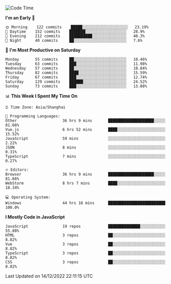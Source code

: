 <!--START_SECTION:waka-->
![Code Time](http://img.shields.io/badge/Code%20Time-1%2C781%20hrs%2013%20mins-blue)

**I'm an Early 🐤** 

```text
🌞 Morning    122 commits    █████░░░░░░░░░░░░░░░░░░░░   23.19% 
🌆 Daytime    152 commits    ███████░░░░░░░░░░░░░░░░░░   28.9% 
🌃 Evening    212 commits    ██████████░░░░░░░░░░░░░░░   40.3% 
🌙 Night      40 commits     ██░░░░░░░░░░░░░░░░░░░░░░░   7.6%

```
📅 **I'm Most Productive on Saturday** 

```text
Monday       55 commits     ██░░░░░░░░░░░░░░░░░░░░░░░   10.46% 
Tuesday      63 commits     ███░░░░░░░░░░░░░░░░░░░░░░   11.98% 
Wednesday    57 commits     ██░░░░░░░░░░░░░░░░░░░░░░░   10.84% 
Thursday     82 commits     ████░░░░░░░░░░░░░░░░░░░░░   15.59% 
Friday       67 commits     ███░░░░░░░░░░░░░░░░░░░░░░   12.74% 
Saturday     129 commits    ██████░░░░░░░░░░░░░░░░░░░   24.52% 
Sunday       73 commits     ███░░░░░░░░░░░░░░░░░░░░░░   13.88%

```


📊 **This Week I Spent My Time On** 

```text
⌚︎ Time Zone: Asia/Shanghai

💬 Programming Languages: 
Other                    36 hrs 9 mins       ████████████████████░░░░░   81.66% 
Vue.js                   6 hrs 52 mins       ████░░░░░░░░░░░░░░░░░░░░░   15.52% 
JavaScript               59 mins             ░░░░░░░░░░░░░░░░░░░░░░░░░   2.22% 
JSON                     8 mins              ░░░░░░░░░░░░░░░░░░░░░░░░░   0.31% 
TypeScript               7 mins              ░░░░░░░░░░░░░░░░░░░░░░░░░   0.27%

🔥 Editors: 
Browser                  36 hrs 9 mins       ████████████████████░░░░░   81.66% 
WebStorm                 8 hrs 7 mins        ████░░░░░░░░░░░░░░░░░░░░░   18.34%

💻 Operating System: 
Windows                  44 hrs 16 mins      █████████████████████████   100.0%

```

**I Mostly Code in JavaScript** 

```text
JavaScript               19 repos            ██████████████░░░░░░░░░░░   55.88% 
HTML                     3 repos             ██░░░░░░░░░░░░░░░░░░░░░░░   8.82% 
Vue                      3 repos             ██░░░░░░░░░░░░░░░░░░░░░░░   8.82% 
TypeScript               3 repos             ██░░░░░░░░░░░░░░░░░░░░░░░   8.82% 
CSS                      3 repos             ██░░░░░░░░░░░░░░░░░░░░░░░   8.82%

```



 Last Updated on 14/12/2022 22:11:15 UTC
<!--END_SECTION:waka-->

<!--
**likaiqiang/likaiqiang** is a ✨ _special_ ✨ repository because its `README.md` (this file) appears on your GitHub profile.

Here are some ideas to get you started:

- 🔭 I’m currently working on ...
- 🌱 I’m currently learning ...
- 👯 I’m looking to collaborate on ...
- 🤔 I’m looking for help with ...
- 💬 Ask me about ...
- 📫 How to reach me: ...
- 😄 Pronouns: ...
- ⚡ Fun fact: ...
-->

